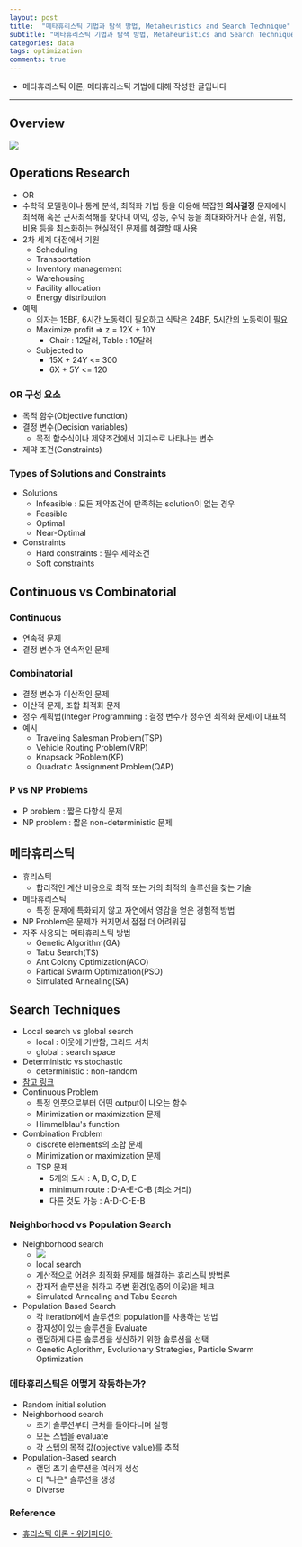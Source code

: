 ```yaml
---
layout: post
title:  "메타휴리스틱 기법과 탐색 방법, Metaheuristics and Search Technique"
subtitle: "메타휴리스틱 기법과 탐색 방법, Metaheuristics and Search Technique"
categories: data
tags: optimization
comments: true
---
```


- 메타휴리스틱 이론, 메타휴리스틱 기법에 대해 작성한 글입니다

---

## Overview
<img src="https://www.dropbox.com/s/cnwnbmfvz1lbarq/Screenshot%202019-03-26%2017.06.44.png?raw=1">

## Operations Research
- OR
- 수학적 모델링이나 통계 분석, 최적화 기법 등을 이용해 복잡한 **의사결정** 문제에서 최적해 혹은 근사최적해를 찾아내 이익, 성능, 수익 등을 최대화하거나 손실, 위험, 비용 등을 최소화하는 현실적인 문제를 해결할 때 사용
- 2차 세계 대전에서 기원
	- Scheduling
	- Transportation
	- Inventory management
	- Warehousing
	- Facility allocation
	- Energy distribution
- 예제
	- 의자는 15BF, 6시간 노동력이 필요하고 식탁은 24BF, 5시간의 노동력이 필요
	- Maximize profit => z = 12X + 10Y
		- Chair : 12달러, Table : 10달러 
	- Subjected to
		- 15X + 24Y <= 300
		- 6X + 5Y <= 120   

### OR 구성 요소
- 목적 함수(Objective function)
- 결정 변수(Decision variables)
	- 목적 함수식이나 제약조건에서 미지수로 나타나는 변수 
- 제약 조건(Constraints)

### Types of Solutions and Constraints
- Solutions
	- Infeasible : 모든 제약조건에 만족하는 solution이 없는 경우
	- Feasible
	- Optimal
	- Near-Optimal
- Constraints
	- Hard constraints : 필수 제약조건
	- Soft constraints  

## Continuous vs Combinatorial
### Continuous
- 연속적 문제
- 결정 변수가 연속적인 문제


### Combinatorial
- 결정 변수가 이산적인 문제
- 이산적 문제, 조합 최적화 문제
- 정수 계획법(Integer Programming : 결정 변수가 정수인 최적화 문제)이 대표적
- 예시
	- Traveling Salesman Problem(TSP)
	- Vehicle Routing Problem(VRP)
	- Knapsack PRoblem(KP)
	- Quadratic Assignment Problem(QAP)

### P vs NP Problems
- P problem : 짧은 다항식 문제
- NP problem : 짧은 non-deterministic 문제


## 메타휴리스틱
- 휴리스틱
	- 합리적인 계산 비용으로 최적 또는 거의 최적의 솔루션을 찾는 기술 
- 메타휴리스틱
	- 특정 문제에 특화되지 않고 자연에서 영감을 얻은 경험적 방법 
- NP Problem은 문제가 커지면서 점점 더 어려워짐
- 자주 사용되는 메타휴리스틱 방법
	- Genetic Algorithm(GA)
	- Tabu Search(TS)
	- Ant Colony Optimization(ACO)
	- Partical Swarm Optimization(PSO)
	- Simulated Annealing(SA)

	
## Search Techniques
- Local search vs global search
	- local : 이웃에 기반함, 그리드 서치
	- global : search space 
- Deterministic vs stochastic 
	- deterministic : non-random
- [참고 링크](https://www.researchgate.net/post/Difference_between_stochastic_and_deterministic_optimization_model)
- Continuous Problem
	- 특정 인풋으로부터 어떤 output이 나오는 함수
	- Minimization or maximization 문제
	- Himmelblau's function  
- Combination Problem
	- discrete elements의 조합 문제
	- Minimization or maximization 문제
	- TSP 문제
		- 5개의 도시 : A, B, C, D, E
		- minimum route : D-A-E-C-B (최소 거리)
		- 다른 것도 가능 : A-D-C-E-B

### Neighborhood vs Population Search
- Neighborhood search
	- <img src="https://www.dropbox.com/s/pb45r9rcnld5d8c/Screenshot%202019-03-26%2018.16.50.png?raw=1"> 
	- local search
	- 계산적으로 어려운 최적화 문제를 해결하는 휴리스틱 방법론
	- 잠재적 솔루션을 취하고 주변 환경(일종의 이웃)을 체크
	- Simulated Annealing and Tabu Search    
- Population Based Search
	- 각 iteration에서 솔루션의 population를 사용하는 방법
	- 잠재성이 있는 솔루션을 Evaluate
	- 랜덤하게 다른 솔루션을 생산하기 위한 솔루션을 선택
	- Genetic Aglorithm, Evolutionary Strategies, Particle Swarm Optimization 


### 메타휴리스틱은 어떻게 작동하는가?
- Random initial solution
- Neighborhood search
	- 초기 솔루션부터 근처를 돌아다니며 실행
	- 모든 스텝을 evaluate
	- 각 스텝의 목적 값(objective value)를 추적
- Population-Based search
	- 랜덤 초기 솔루션을 여러개 생성
	- 더 "나은" 솔루션을 생성
	- Diverse 



### Reference
- [휴리스틱 이론 - 위키피디아](https://ko.wikipedia.org/wiki/%ED%9C%B4%EB%A6%AC%EC%8A%A4%ED%8B%B1_%EC%9D%B4%EB%A1%A0)
